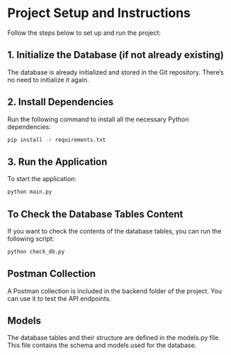 # Project Setup and Instructions

Follow the steps below to set up and run the project:

## 1. Initialize the Database (if not already existing)
The database is already initialized and stored in the Git repository. There’s no need to initialize it again.

## 2. Install Dependencies
Run the following command to install all the necessary Python dependencies:

```bash
pip install -r requirements.txt 
```

## 3. Run the Application
To start the application:
```bash
python main.py
```
## To Check the Database Tables Content
If you want to check the contents of the database tables, you can run the following script:

```bash
python check_db.py
```

## Postman Collection
A Postman collection is included in the backend folder of the project. You can use it to test the API endpoints.


## Models
The database tables and their structure are defined in the models.py file. This file contains the schema and models used for the database.